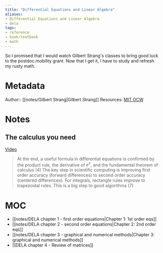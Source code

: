 ```yaml
---
title: "Differential Equations and Linear Algebra"
aliases:
- Differential Equations and Linear Algebra
- dela
tags:
- reference
- book/textbook
- math
---
```


So I promised that I would watch Gilbert Strang's classes to bring good luck to the postdoc.mobility grant. Now that I get it, I have to study and refresh my rusty math.

# Metadata
Author:: [[notes/Gilbert Strang|Gilbert Strang]]
Resources: [MIT OCW](https://ocw.mit.edu/courses/res-18-009-learn-differential-equations-up-close-with-gilbert-strang-and-cleve-moler-fall-2015/)

# Notes
## The calculus you need
[Video](https://www.youtube.com/watch?v=f0BxAtprWts)
> At the end, a useful formula in differential equations is confirmed by the product rule, the derivative of $e^x$, and the fundamental theorem of calculus (4)
> The key step in scientific computing is improving first order accuracy (forward differences) to second order accuracy (centered differences). For integrals, rectangle rules improve to trapezoidal rules. This is a big step to good algorithms (7)

# MOC
- [[notes/DELA chapter 1 - first order equations|Chapter 1: 1st order eqs]]
- [[notes/DELA chapter 2 - second order equations|Chapter 2: 2nd order eqs]]
- [[notes/DELA chapter 3 - graphical and numerical methods|Chapter 3: graphical and numerical methods]]
- [[DELA chapter 4 - Review of matrices]]